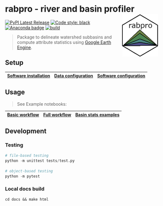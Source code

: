 # rabpro - river and basin profiler <a href='https:///VeinsOfTheEarth.github.io/rabpro/'><img src="docs/_static/logo.png" align="right" height=140/></a>

[![PyPI Latest Release](https://img.shields.io/pypi/v/rabpro.svg)](https://pypi.org/project/rabpro/) [![Code style: black](https://img.shields.io/badge/code%20style-black-000000.svg)](https://github.com/psf/black) [![Anaconda badge](https://anaconda.org/jschwenk/rabpro/badges/version.svg)](https://anaconda.org/jschwenk/rabpro) [![build](https://github.com/VeinsOfTheEarth/rabpro/actions/workflows/build.yaml/badge.svg)](https://github.com/VeinsOfTheEarth/rabpro/actions/workflows/build.yaml)

> Package to delineate watershed subbasins and compute attribute statistics using [Google Earth Engine](https://developers.google.com/earth-engine/).

## Setup

|[Software installation](https://veinsoftheearth.github.io/rabpro/install/index.html)|[Data configuration](https://veinsoftheearth.github.io/rabpro/configure/index.html#data)|[Software configuration](https://veinsoftheearth.github.io/rabpro/configure/index.html#software)|
|--|--|--|

## Usage

> See Example notebooks:

|[Basic workflow](https://veinsoftheearth.github.io/rabpro/examples/notebooks/basic_example.html)|[Full workflow](https://veinsoftheearth.github.io/rabpro/examples/notebooks/full_example.html)|[Basin stats examples](https://veinsoftheearth.github.io/rabpro/examples/notebooks/basin_stats.html)|
|--|--|--|

## Development

### Testing

```python
# file-based testing
python -m unittest tests/test.py

# object-based testing
python -m pytest
```

### Local docs build

```shell
cd docs && make html
```
